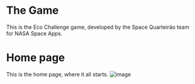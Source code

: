 # The Game
This is the Eco Challenge game, developed by the Space Quarteirão team for NASA Space Apps.

# Home page
This is the home page, where it all starts.
![image](https://github.com/ArthurSoaresTuti/Eco-Challenge-Game/assets/85973512/4a650126-e6de-43e5-a2e8-d9d1b21dfa83)



